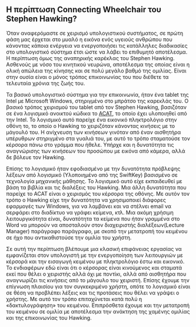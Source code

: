 ## Η περίπτωση Connecting Wheelchair του Stephen Hawking?

Όταν αναφερόμαστε σε χειρισμό υπολογιστικού συστήματος, σε πρώτη φάση μας έρχεται στο μυαλό η εικόνα ενός υγειούς ανθρώπου που κάνοντας κάποια ενέργεια να ενεργοποιήσει τις κατάλληλες διαδικασίες στο υπολογιστικό σύστημα έτσι ώστε να λάβει το επιθυμητό αποτέλεσμα. Η περίπτωση όμως της αναπηρικής καρέκλας του Stephen Hawking. Ασθενούς με νόσο του κινητικού νευρώνα, αποτέλεσμα της οποίας είναι η ολική απώλεια της κίνησης και σε πολύ μεγάλο βαθμό της ομιλίας.  Είναι  στην ουσία είναι ο μόνος τρόπος επικοινωνίας του που διέθετε τα τελευταία χρόνια της ζωής του.  

Τα βασικό υπολογιστικό σύστημα για την επικοινωνία, ήταν ένα tablet της Intel με Microsoft Windows, στηριγμένο στο μπράτσο της καρεκλάς του. Ο βασικό τρόπος χειρισμού του tablet από τον Stephen Hawking, βασιζόταν σε ένα λογισμικό ανοικτού κώδικα το [ACAT](https://01.org/acat), το οποίο έχει υλοποιηθεί από την Intel. Το λογισμικό αυτό παρείχε ένα εικονικό πληκτρολόγιο στην οθόνη το, το οποίο ο Hawking το χειριζόταν κάνοντας κινήσεις με το μάγουλό του. Η ανίχνευση των κινήσεων γινόταν από έναν αισθητήρα υπέρυθρων στηριγμένο στα γυαλιά του, με αυτό το τρόπο σταματούσε τον κέρσορα πάνω στο γράμμα που ήθελε. Υπήρχε και η δυνατότητα τις αναγνώρισης των κινήσεων του προσώπου με εικόνα από κάμερα, αλλά δε βόλευε τον Hawking. 


Επίσης τo λογισμικό ήταν εφοδιασμένο με την δυνατότητα πρόβλεψης λέξεων από λογισμικό (Υλοποιημένο από της SwiftKey) βασισμένο σε τεχνολογία μηχανικής μάθησης. Το λογισμικό αυτό είχε εκπαιδευθεί με βάση τα βιβλία και τις διαλέξεις του Hawking. Μια άλλη δυνατότητα που παρείχε το ACAT είναι ο χειρισμός του κέρσορα της οθόνης. Με αυτόν τον τρόπο ο Hawking είχε την δυνατότητα να χρησιμοποιεί διάφορες εφαρμογές των Windows, για να λαμβάνει και να στέλνει email να σερφάρει στο διαδίκτυο να γράφει κείμενα, κτλ. Μια ακόμη χρήσιμη λειτουργικότητα είναι, δυνατότητα τα κείμενα που ήταν γραμμένα στο Word να μπορούν να αποσταλούν στον διαχειριστής διαλέξεων(Lecture Manager) παράγραφο παράγραφο, με σκοπό την μετατροπή του κειμένου σε ήχο που αντικαθιστούσε την ομιλία του χρήστη. 


Σε αυτή την περίπτωση βλέπουμε μια κλασική επιφάνειας εργασίας να εμφανίζεται στον υπολογιστή με την ενεργοποίηση των λειτουργιών με κέρσορά και την εισαγωγή κειμένου με πληκτρολόγιο έστω και εικονικό. Το ενδιαφέρων εδώ είναι ότι ο κέρσορας είναι κινούμενος και σταματά εκεί που θέλει ο χειριστής αλλά όχι με ποντίκι, αλλά από αισθητήρα που αναγνωρίζει τις κινήσεις από το μάγουλο του χειριστή. Επίσης έχουμε την επίγνωση πλαισίου  για τον συγκεκριμένο χρήστη, οπότε το λογισμικό είναι σε θέση να προβλέπει λέξεις και τις προτάσεις που θέλει να γράψει ο χρήστης. Με αυτό τον τρόπο επιταχύνεται κατά πολύ η «δακτυλογράφηση» του κειμένου. Επιπρόσθετα έχουμε και την μετατροπή του κειμένου σε ομιλία  με αποτέλεσμα την ανάκτηση της χαμένης ομιλίας και της επικοινωνίας του Hawking.
